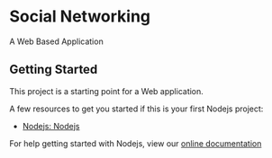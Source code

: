 
# Social Networking

A Web Based Application

## Getting Started

This project is a starting point for a Web application.

A few resources to get you started if this is your first Nodejs project:

- [Nodejs: Nodejs](https://nodejs.org/en/download/)

For help getting started with Nodejs, view our
[online documentation](https://nodejs.org/en/docs/)

